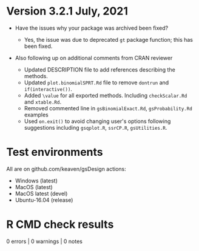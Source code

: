 # Version 3.2.1 July, 2021

- Have the issues why your package was archived been fixed?
  + Yes, the issue was due to deprecated `gt` package function; this has been fixed.
  
- Also following up on additional comments from CRAN reviewer
    - Updated DESCRIPTION file to add references describing the methods.
    - Updated `plot.binomialSPRT.Rd` file to remove `dontrun` and `if(interactive())`. 
    - Added `\value` for all exported methods. Including `checkScalar.Rd` and `xtable.Rd`. 
    - Removed commented line in `gsBinomialExact.Rd`, `gsProbability.Rd` examples 
    - Used `on.exit()` to avoid changing user's options following suggestions including `gsqplot.R`, `ssrCP.R`, `gsUtilities.R`.

# Test environments

All are on github.com/keaven/gsDesign actions:

- Windows (latest)
- MacOS (latest)
- MacOS latest (devel)
- Ubuntu-16.04 (release)

# R CMD check results

0 errors | 0 warnings | 0 notes
